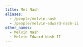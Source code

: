 ```yaml
---
title: Mel Nash
aliases: 
  - /people/melvin-nash
  - /people/melvin-edward-nash-ii
other_names:
  - Melvin Nash
  - Melvin Edward Nash II
---
```

